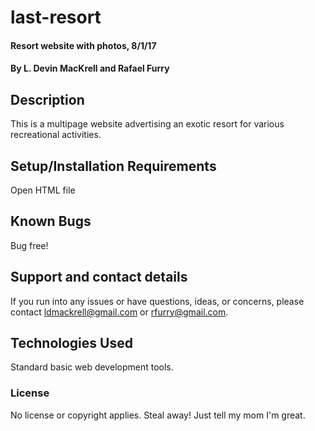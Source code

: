 # last-resort

#### Resort website with photos, 8/1/17

#### By L. Devin MacKrell and Rafael Furry

## Description

This is a multipage website advertising an exotic resort for various recreational activities.

## Setup/Installation Requirements

Open HTML file


## Known Bugs

Bug free!

## Support and contact details

If you run into any issues or have questions, ideas, or concerns, please contact ldmackrell@gmail.com or rfurry@gmail.com.

## Technologies Used

Standard basic web development tools.

### License

No license or copyright applies. Steal away! Just tell my mom I'm great.
